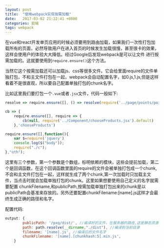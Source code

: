 ```yaml
---
layout: post
title:  "使用webpack实现按需加载"
date:   2017-03-02 21:22:41 +0800
categories: 前端
tags: webpack
---
```


在vue和react开发单页应用的时候必须要用到路由加载，如果我们一次性打包加载所有的页面，必然导致用户在进入首页的时候发生加载很慢，甚至很卡的效果，这样会使用户的体验大大降低。经过Google后发现webpack是可以让文件
进行按需加载的。这就要使用到`require.ensure()`这个方法。

当然它这个按需加载还可以加载js、css等很多文件。它会给里面require的文件单独打包，不和主文件打包在一起，webpack会自动配置名字，如0.js,1.js,但是这样看着不是很直观，所以要自己配置单独打包的chunk名字。

比如这里我们要打包一个`.vue`或者`.jsx`文件，代码一般如下:

```javascript
resolve => require.ensure([], () => resolve(require('../page/points/points.vue')), 'points')

cb => {
    require.ensure([], require => {
        cb(null, require('../Component/chooseProducts.jsx').default)
    },'chooseProducts')

require.ensure([],function(){
    var $=require('jquery')
    console.log($("body"));
    require("./c");
},"oth");
```
这里有三个参数，第一个参数是个数组，标明依赖的模块，这些会提前加载，第二个是回调函数，在这个回调函数里面的require的文件会被单独打包成一个chunk,
不会和主文件打包在一起，这样就生成了两个chunk,第一次加载时只加载主文件，当点击时就会加载单独打包的chunk。这里如果想要使用自己定义的名字就需要配置
chunkFilename,和publicPath,按需加载单独打包出来的chunk是以publicPath会基准来存放的。另外还要配置chunkFilename:[name].js这样才会最终生成正确的路径和名字。

配置代码:

```javascript
output: {
        publicPath: '/pxq/dist/', //编译好的文件，在服务器的路径,这是静态资源引用路径
        path: path.resolve(__dirname,"./dist"), //编译到当前目录
        filename: '[name].js', //编译后的文件名字
        chunkFilename: '[name].[chunkhash:5].min.js',
    }
```